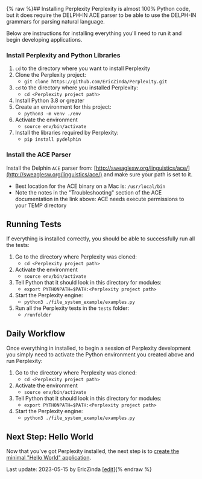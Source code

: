 {% raw %}## Installing Perplexity
Perplexity is almost 100% Python code, but it does require the DELPH-IN ACE parser to be able to use the DELPH-IN grammars for parsing natural language. 

Below are instructions for installing everything you'll need to run it and begin developing applications.

### Install Perplexity and Python Libraries
1. `cd` to the directory where you want to install Perplexity
2. Clone the Perplexity project: 
   - `git clone https://github.com/EricZinda/Perplexity.git`
3. `cd` to the directory where you installed Perplexity: 
   - `cd <Perplexity project path>`
4. Install Python 3.8 or greater
5. Create an environment for this project: 
   - `python3 -m venv ./env`
6. Activate the environment
   - `source env/bin/activate`
7. Install the libraries required by Perplexity:
   - `pip install pydelphin`

### Install the ACE Parser

Install the Delphin `ACE` parser from: [http://sweaglesw.org/linguistics/ace/](http://sweaglesw.org/linguistics/ace/) and make sure your path is set to it. 
- Best location for the ACE binary on a Mac is: `/usr/local/bin`
- Note the notes in the "Troubleshooting" section of the ACE documentation in the link above: ACE needs execute permissions to your TEMP directory

## Running Tests
If everything is installed correctly, you should be able to successfully run all the tests:

1. Go to the directory where Perplexity was cloned:
   - `cd <Perplexity project path>`
2. Activate the environment
   - `source env/bin/activate`
3. Tell Python that it should look in this directory for modules:
   - `export PYTHONPATH=$PATH:<Perplexity project path>`
4. Start the Perplexity engine:
   - `python3 ./file_system_example/examples.py` 
5. Run all the Perplexity tests in the `tests` folder:
   - `/runfolder`

## Daily Workflow
Once everything in installed, to begin a session of Perplexity development you simply need to activate the Python environment you created above and run Perplexity:

1. Go to the directory where Perplexity was cloned:
   - `cd <Perplexity project path>`
2. Activate the environment
   - `source env/bin/activate`
3. Tell Python that it should look in this directory for modules:
   - `export PYTHONPATH=$PATH:<Perplexity project path>`
4. Start the Perplexity engine:
   - `python3 ./file_system_example/examples.py` 

## Next Step: Hello World
Now that you've got Perplexity installed, the next step is to [create the minimal "Hello World" application](https://blog.inductorsoftware.com/Perplexity/home/pxHowTo/pxHowTo14HelloWorld).

Last update: 2023-05-15 by EricZinda [[edit](https://github.com/EricZinda/Perplexity/edit/main/docs/pxHowTo/pxHowTo12Install.md)]{% endraw %}